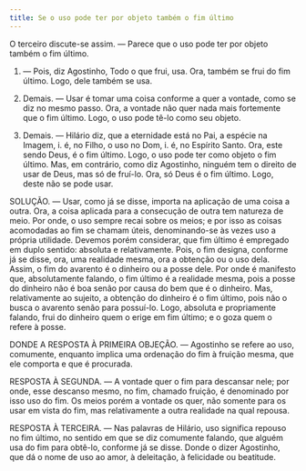 ```yaml
---
title: Se o uso pode ter por objeto também o fim último
---
```


O terceiro discute-se assim. ― Parece que o uso pode ter por objeto também o fim último.  

1. ― Pois, diz Agostinho, Todo o que frui, usa. Ora, também se frui do fim último. Logo, dele também se usa.  

2. Demais. ― Usar é tomar uma coisa conforme a quer a vontade, como se diz no mesmo passo. Ora, a vontade não quer nada mais fortemente que o fim último. Logo, o uso pode tê-lo como seu objeto.  

3. Demais. ― Hilário diz, que a eternidade está no Pai, a espécie na Imagem, i. é, no Filho, o uso no Dom, i. é, no Espírito Santo. Ora, este sendo Deus, é o fim último. Logo, o uso pode ter como objeto o fim último.  Mas, em contrário, como diz Agostinho, ninguém tem o direito de usar de Deus, mas só de fruí-lo. Ora, só Deus é o fim último. Logo, deste não se pode usar.  

SOLUÇÃO. ― Usar, como já se disse, importa na aplicação de uma coisa a outra. Ora, a coisa aplicada para a consecução de outra tem natureza de meio. Por onde, o uso sempre recai sobre os meios; e por isso as coisas acomodadas ao fim se chamam úteis, denominando-se às vezes uso a própria utilidade.  Devemos porém considerar, que fim último é empregado em duplo sentido: absoluta e relativamente. Pois, o fim designa, conforme já se disse, ora, uma realidade mesma, ora a obtenção ou o uso dela. Assim, o fim do avarento é o dinheiro ou a posse dele. Por onde é manifesto que, absolutamente falando, o fim último é a realidade mesma, pois a posse do dinheiro não é boa senão por causa do bem que é o dinheiro. Mas, relativamente ao sujeito, a obtenção do dinheiro é o fim último, pois não o busca o avarento senão para possuí-lo. Logo, absoluta e propriamente falando, frui do dinheiro quem o erige em fim último; e o goza quem o refere à posse.  

DONDE A RESPOSTA À PRIMEIRA OBJEÇÃO. — Agostinho se refere ao uso, comumente, enquanto implica uma ordenação do fim à fruição mesma, que ele comporta e que é procurada.  

RESPOSTA À SEGUNDA. ― A vontade quer o fim para descansar nele; por onde, esse descanso mesmo, no fim, chamado fruição, é denominado por isso uso do fim. Os meios porém a vontade os quer, não somente para os usar em vista do fim, mas relativamente a outra realidade na qual repousa.  

RESPOSTA À TERCEIRA. ― Nas palavras de Hilário, uso significa repouso no fim último, no sentido em que se diz comumente falando, que alguém usa do fim para obtê-lo, conforme já se disse. Donde o dizer Agostinho, que dá o nome de uso ao amor, à deleitação, à felicidade ou beatitude.
